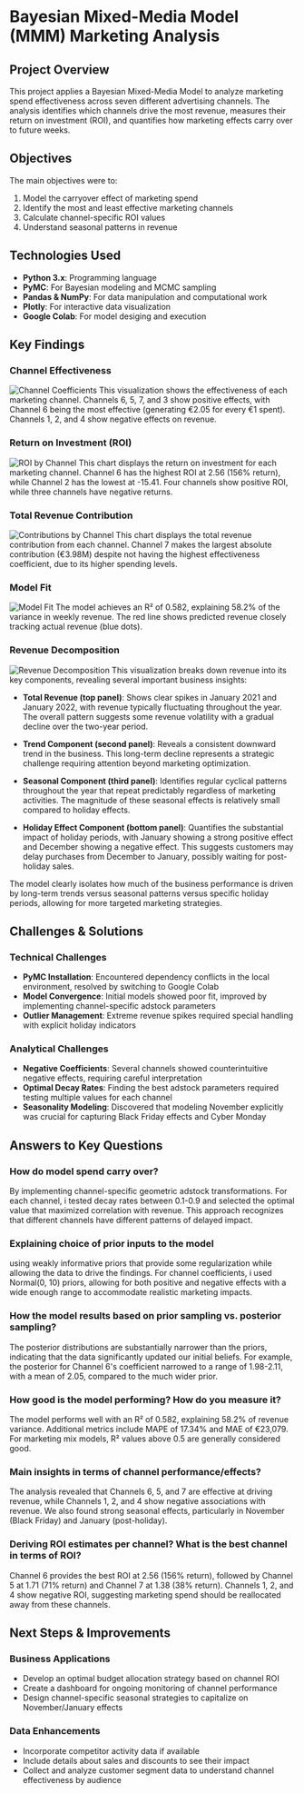 # Bayesian Mixed-Media Model (MMM) Marketing Analysis

## Project Overview
This project applies a Bayesian Mixed-Media Model to analyze marketing spend effectiveness across seven different advertising channels. The analysis identifies which channels drive the most revenue, measures their return on investment (ROI), and quantifies how marketing effects carry over to future weeks.

## Objectives

The main objectives were to:
1. Model the carryover effect of marketing spend
2. Identify the most and least effective marketing channels
3. Calculate channel-specific ROI values
4. Understand seasonal patterns in revenue
## Technologies Used
- **Python 3.x**: Programming language 
- **PyMC**: For Bayesian modeling and MCMC sampling
- **Pandas & NumPy**: For data manipulation and computational work
- **Plotly**: For interactive data visualization
- **Google Colab**: For model desiging and execution

## Key Findings

### Channel Effectiveness
![Channel Coefficients](https://github.com/MrJohn91/Bayesian_MMM_Modeling/blob/main/Screenshots/Channel%20Coefficient.png)
This visualization shows the effectiveness of each marketing channel. Channels 6, 5, 7, and 3 show positive effects, with Channel 6 being the most effective (generating €2.05 for every €1 spent). Channels 1, 2, and 4 show negative effects on revenue.
### Return on Investment (ROI)
![ROI by Channel](https://github.com/MrJohn91/Bayesian_MMM_Modeling/blob/main/Screenshots/ROI%20by%20channel.png)
This chart displays the return on investment for each marketing channel. Channel 6 has the highest ROI at 2.56 (156% return), while Channel 2 has the lowest at -15.41. Four channels show positive ROI, while three channels have negative returns.
### Total Revenue Contribution
![Contributions by Channel](https://github.com/MrJohn91/Bayesian_MMM_Modeling/blob/main/Screenshots/Contributions%20by%20channel.png)
This chart displays the total revenue contribution from each channel. Channel 7 makes the largest absolute contribution (€3.98M) despite not having the highest effectiveness coefficient, due to its higher spending levels.
### Model Fit
![Model Fit](https://github.com/MrJohn91/Bayesian_MMM_Modeling/blob/main/Screenshots/Model%20Fit.png)
The model achieves an R² of 0.582, explaining 58.2% of the variance in weekly revenue. The red line shows predicted revenue closely tracking actual revenue (blue dots).
### Revenue Decomposition
![Revenue Decomposition](https://github.com/MrJohn91/Bayesian_MMM_Modeling/blob/main/Screenshots/Revenue%20Decomposition.png)
This visualization breaks down revenue into its key components, revealing several important business insights:

- **Total Revenue (top panel)**: Shows clear spikes in January 2021 and January 2022, with revenue typically fluctuating throughout the year. The overall pattern suggests some revenue volatility with a gradual decline over the two-year period.

- **Trend Component (second panel)**: Reveals a consistent downward trend in the business. This long-term decline represents a strategic challenge requiring attention beyond marketing optimization.

- **Seasonal Component (third panel)**: Identifies regular cyclical patterns throughout the year that repeat predictably regardless of marketing activities. The magnitude of these seasonal effects is relatively small compared to holiday effects.

- **Holiday Effect Component (bottom panel)**: Quantifies the substantial impact of holiday periods, with January showing a strong positive effect and December showing a negative effect. This suggests customers may delay purchases from December to January, possibly waiting for post-holiday sales.

The model clearly isolates how much of the business performance is driven by long-term trends versus seasonal patterns versus specific holiday periods, allowing for more targeted marketing strategies.

## Challenges & Solutions

### Technical Challenges
- **PyMC Installation**: Encountered dependency conflicts in the local environment, resolved by switching to Google Colab
- **Model Convergence**: Initial models showed poor fit, improved by implementing channel-specific adstock parameters
- **Outlier Management**: Extreme revenue spikes required special handling with explicit holiday indicators
### Analytical Challenges
- **Negative Coefficients**: Several channels showed counterintuitive negative effects, requiring careful interpretation
- **Optimal Decay Rates**: Finding the best adstock parameters required testing multiple values for each channel
- **Seasonality Modeling**: Discovered that modeling November explicitly was crucial for capturing Black Friday effects and Cyber Monday

## Answers to Key Questions

### How do model spend carry over?
By implementing channel-specific geometric adstock transformations. For each channel, i tested decay rates between 0.1-0.9 and selected the optimal value that maximized correlation with revenue. This approach recognizes that different channels have different patterns of delayed impact.
### Explaining choice of prior inputs to the model
using weakly informative priors that provide some regularization while allowing the data to drive the findings. For channel coefficients, i used Normal(0, 10) priors, allowing for both positive and negative effects with a wide enough range to accommodate realistic marketing impacts.
### How the model results based on prior sampling vs. posterior sampling?
The posterior distributions are substantially narrower than the priors, indicating that the data significantly updated our initial beliefs. For example, the posterior for Channel 6's coefficient narrowed to a range of 1.98-2.11, with a mean of 2.05, compared to the much wider prior.
### How good is the model performing? How do you measure it?
The model performs well with an R² of 0.582, explaining 58.2% of revenue variance. Additional metrics include MAPE of 17.34% and MAE of €23,079. For marketing mix models, R² values above 0.5 are generally considered good.
### Main insights in terms of channel performance/effects?
The analysis revealed that Channels 6, 5, and 7 are effective at driving revenue, while Channels 1, 2, and 4 show negative associations with revenue. We also found strong seasonal effects, particularly in November (Black Friday) and January (post-holiday).
### Deriving ROI estimates per channel? What is the best channel in terms of ROI?
Channel 6 provides the best ROI at 2.56 (156% return), followed by Channel 5 at 1.71 (71% return) and Channel 7 at 1.38 (38% return). Channels 1, 2, and 4 show negative ROI, suggesting marketing spend should be reallocated away from these channels.

## Next Steps & Improvements

### Business Applications
- Develop an optimal budget allocation strategy based on channel ROI
- Create a dashboard for ongoing monitoring of channel performance
- Design channel-specific seasonal strategies to capitalize on November/January effects

### Data Enhancements
- Incorporate competitor activity data if available
- Include details about sales and discounts to see their impact
- Collect and analyze customer segment data to understand channel effectiveness by audience
